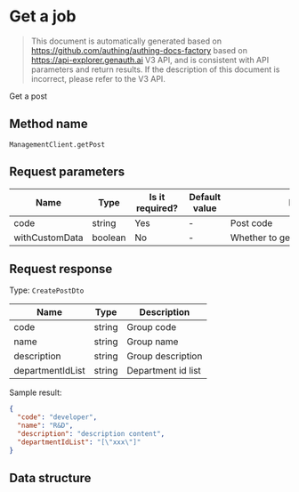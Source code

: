 # Get a job

<!--
Warning⚠️:
Do not modify this document directly,
https://github.com/Authing/authing-docs-factory
Use this project to generate
-->

<LastUpdated />

> This document is automatically generated based on https://github.com/authing/authing-docs-factory based on https://api-explorer.genauth.ai V3 API, and is consistent with API parameters and return results. If the description of this document is incorrect, please refer to the V3 API.

Get a post

## Method name

`ManagementClient.getPost`

## Request parameters

| Name           | Type    | <div style="width:80px">Is it required?</div> | <div style="width:60px">Default value</div> | <div style="width:300px">Description</div> | <div style="width:200px">Sample value</div> |
| -------------- | ------- | --------------------------------------------- | ------------------------------------------- | ------------------------------------------ | ------------------------------------------- |
| code           | string  | Yes                                           | -                                           | Post code                                  | `developer`                                 |
| withCustomData | boolean | No                                            | -                                           | Whether to get custom data                 |                                             |

## Request response

Type: `CreatePostDto`

| Name             | Type   | Description        |
| ---------------- | ------ | ------------------ |
| code             | string | Group code         |
| name             | string | Group name         |
| description      | string | Group description  |
| departmentIdList | string | Department id list |

Sample result:

```json
{
  "code": "developer",
  "name": "R&D",
  "description": "description content",
  "departmentIdList": "[\"xxx\"]"
}
```

## Data structure
